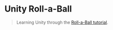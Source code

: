# Unity Roll-a-Ball

> Learning Unity through the [Roll-a-Ball tutorial](https://unity3d.com/learn/tutorials/projects/roll-ball-tutorial).

